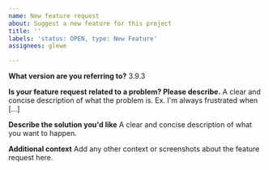 ```yaml
---
name: New feature request
about: Suggest a new feature for this project
title: ''
labels: 'status: OPEN, type: New Feature'
assignees: glewe

---
```


**What version are you referring to?**
3.9.3

**Is your feature request related to a problem? Please describe.**
A clear and concise description of what the problem is. Ex. I'm always frustrated when [...]

**Describe the solution you'd like**
A clear and concise description of what you want to happen.

**Additional context**
Add any other context or screenshots about the feature request here.
